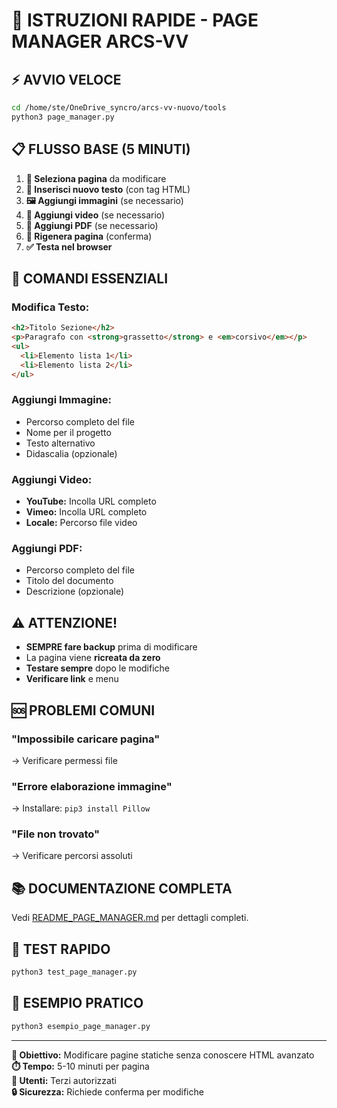# 🚀 ISTRUZIONI RAPIDE - PAGE MANAGER ARCS-VV

## ⚡ **AVVIO VELOCE**

```bash
cd /home/ste/OneDrive_syncro/arcs-vv-nuovo/tools
python3 page_manager.py
```

## 📋 **FLUSSO BASE (5 MINUTI)**

1. **🎯 Seleziona pagina** da modificare
2. **📝 Inserisci nuovo testo** (con tag HTML)
3. **🖼️  Aggiungi immagini** (se necessario)
4. **🎥 Aggiungi video** (se necessario)
5. **📄 Aggiungi PDF** (se necessario)
6. **🔄 Rigenera pagina** (conferma)
7. **✅ Testa nel browser**

## 🔧 **COMANDI ESSENZIALI**

### **Modifica Testo:**
```html
<h2>Titolo Sezione</h2>
<p>Paragrafo con <strong>grassetto</strong> e <em>corsivo</em></p>
<ul>
  <li>Elemento lista 1</li>
  <li>Elemento lista 2</li>
</ul>
```

### **Aggiungi Immagine:**
- Percorso completo del file
- Nome per il progetto
- Testo alternativo
- Didascalia (opzionale)

### **Aggiungi Video:**
- **YouTube:** Incolla URL completo
- **Vimeo:** Incolla URL completo
- **Locale:** Percorso file video

### **Aggiungi PDF:**
- Percorso completo del file
- Titolo del documento
- Descrizione (opzionale)

## ⚠️ **ATTENZIONE!**

- **SEMPRE fare backup** prima di modificare
- La pagina viene **ricreata da zero**
- **Testare sempre** dopo le modifiche
- **Verificare link** e menu

## 🆘 **PROBLEMI COMUNI**

### **"Impossibile caricare pagina"**
→ Verificare permessi file

### **"Errore elaborazione immagine"**
→ Installare: `pip3 install Pillow`

### **"File non trovato"**
→ Verificare percorsi assoluti

## 📚 **DOCUMENTAZIONE COMPLETA**

Vedi [README_PAGE_MANAGER.md](README_PAGE_MANAGER.md) per dettagli completi.

## 🧪 **TEST RAPIDO**

```bash
python3 test_page_manager.py
```

## 📖 **ESEMPIO PRATICO**

```bash
python3 esempio_page_manager.py
```

---

**🎯 Obiettivo:** Modificare pagine statiche senza conoscere HTML avanzato  
**⏱️  Tempo:** 5-10 minuti per pagina  
**👥 Utenti:** Terzi autorizzati  
**🔒 Sicurezza:** Richiede conferma per modifiche
